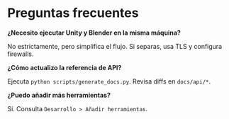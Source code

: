 # Preguntas frecuentes

**¿Necesito ejecutar Unity y Blender en la misma máquina?**

No estrictamente, pero simplifica el flujo. Si separas, usa TLS y configura firewalls.

**¿Cómo actualizo la referencia de API?**

Ejecuta `python scripts/generate_docs.py`. Revisa diffs en `docs/api/*`.

**¿Puedo añadir más herramientas?**

Sí. Consulta `Desarrollo > Añadir herramientas`.

